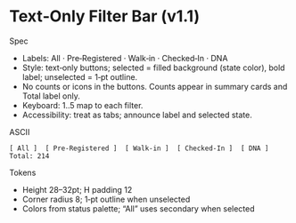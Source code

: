 # Text‑Only Filter Bar (v1.1)

Spec
- Labels: All · Pre‑Registered · Walk‑in · Checked‑In · DNA
- Style: text‑only buttons; selected = filled background (state color), bold label; unselected = 1‑pt outline.
- No counts or icons in the buttons. Counts appear in summary cards and Total label only.
- Keyboard: 1..5 map to each filter.
- Accessibility: treat as tabs; announce label and selected state.

ASCII
```
[ All ]  [ Pre‑Registered ]  [ Walk‑in ]  [ Checked‑In ]  [ DNA ]           Total: 214
```

Tokens
- Height 28–32pt; H padding 12
- Corner radius 8; 1‑pt outline when unselected
- Colors from status palette; “All” uses secondary when selected
